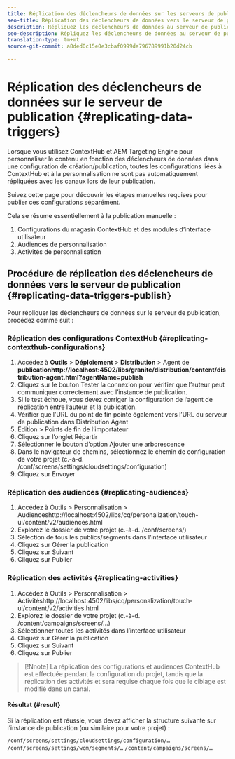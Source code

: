 ```yaml
---
title: Réplication des déclencheurs de données sur les serveurs de publication
seo-title: Réplication des déclencheurs de données vers le serveur de publication
description: Répliquez les déclencheurs de données au serveur de publication.
seo-description: Répliquez les déclencheurs de données au serveur de publication.
translation-type: tm+mt
source-git-commit: a8ded0c15e0e3cbaf0999da796789991b20d24cb

---
```



# Réplication des déclencheurs de données sur le serveur de publication {#replicating-data-triggers}

Lorsque vous utilisez ContextHub et AEM Targeting Engine pour personnaliser le contenu en fonction des déclencheurs de données dans une configuration de création/publication, toutes les configurations liées à ContextHub et à la personnalisation ne sont pas automatiquement répliquées avec les canaux lors de leur publication.

Suivez cette page pour découvrir les étapes manuelles requises pour publier ces configurations séparément.

Cela se résume essentiellement à la publication manuelle :

1. Configurations du magasin ContextHub et des modules d’interface utilisateur
1. Audiences de personnalisation
1. Activités de personnalisation

## Procédure de réplication des déclencheurs de données vers le serveur de publication {#replicating-data-triggers-publish}

Pour répliquer les déclencheurs de données sur le serveur de publication, procédez comme suit :

### Réplication des configurations ContextHub {#replicating-contexthub-configurations}

1. Accédez à **Outils** > **Déploiement** > **Distribution** > Agent de **publicationhttp://localhost:4502/libs/granite/distribution/content/distribution-agent.html?agentName=publish**
1. Cliquez sur le bouton Tester la connexion pour vérifier que l’auteur peut communiquer correctement avec l’instance de publication.
1. Si le test échoue, vous devez corriger la configuration de l’agent de réplication entre l’auteur et la publication.
1. Vérifier que l’URL du point de fin pointe également vers l’URL du serveur de publication dans Distribution Agent
1. Edition > Points de fin de l’importateur
1. Cliquez sur l’onglet Répartir
1. Sélectionner le bouton d’option Ajouter une arborescence
1. Dans le navigateur de chemins, sélectionnez le chemin de configuration de votre projet (c.-à-d. /conf/screens/settings/cloudsettings/configuration)
1. Cliquez sur Envoyer

### Réplication des audiences {#replicating-audiences}

1. Accédez à Outils > Personnalisation > Audienceshttp://localhost:4502/libs/cq/personalization/touch-ui/content/v2/audiences.html
1. Explorez le dossier de votre projet (c.-à-d. /conf/screens/)
1. Sélection de tous les publics/segments dans l’interface utilisateur
1. Cliquez sur Gérer la publication
1. Cliquez sur Suivant
1. Cliquez sur Publier

### Réplication des activités {#replicating-activities}

1. Accédez à Outils > Personnalisation > Activitéshttp://localhost:4502/libs/cq/personalization/touch-ui/content/v2/activities.html
1. Explorez le dossier de votre projet (c.-à-d. /content/campaigns/screens/...)
1. Sélectionner toutes les activités dans l’interface utilisateur
1. Cliquez sur Gérer la publication
1. Cliquez sur Suivant
1. Cliquez sur Publier

> [!Nnote]
>La réplication des configurations et audiences ContextHub est effectuée pendant la configuration du projet, tandis que la réplication des activités et sera requise chaque fois que le ciblage est modifié dans un canal.

#### Résultat {#result}

Si la réplication est réussie, vous devez afficher la structure suivante sur l’instance de publication (ou similaire pour votre projet) :

`/conf/screens/settings/cloudsettings/configuration/…`
`/conf/screens/settings/wcm/segments/…`
`/content/campaigns/screens/…`